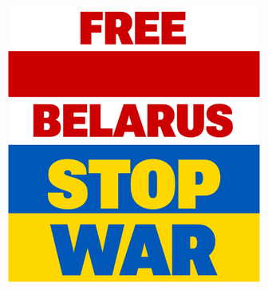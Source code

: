 ![FREE BELARUS](https://github.com/ba1ash/ba1ash/blob/970eb84bb227a4658aa156f56f394f2713783bfd/free_belarus.png)
![STOP WAR](https://github.com/ba1ash/ba1ash/blob/970eb84bb227a4658aa156f56f394f2713783bfd/stop_war.png)
